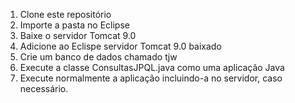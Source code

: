 1. Clone este repositório
2. Importe a pasta no Eclipse
3. Baixe o servidor Tomcat 9.0
4. Adicione ao Eclispe servidor Tomcat 9.0 baixado
5. Crie um banco de dados chamado tjw
6. Execute a classe ConsultasJPQL.java como uma aplicação Java
7. Execute normalmente a aplicação incluindo-a no servidor, caso necessário.